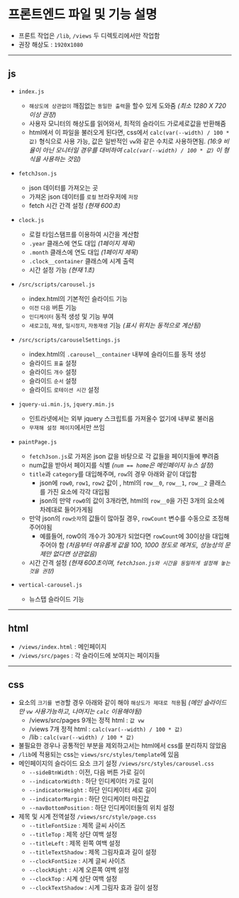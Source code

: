 # 프론트엔드 파일 및 기능 설명

- 프론트 작업은 `/lib`, `/views` 두 디렉토리에서만 작업함
- 권장 해상도 : `1920`x`1080`

---

## js

- `index.js`
    - `해상도에 상관없이` 깨짐없는 `동일한 출력`을 할수 있게 도와줌 _(최소 1280 X 720 이상 권장)_
    - 사용자 모니터의 해상도를 읽어와서, 최적의 슬라이드 가로세로값을 반환해줌
    - html에서 이 파일을 불러오게 된다면, css에서 `calc(var(--width) / 100 * 값)` 형식으로 사용 가능, 값은 일반적인 `vw`와 같은 수치로 사용하면됨. *(16:9 비율이 아닌 모니터일 경우를 대비하여 `calc(var(--width) / 100 * 값)` 이 형식을 사용하는 것임)*

- `fetchJson.js`
    - json 데이터를 가져오는 곳
    - 가져온 json 데이터를 `로컬` 브라우저에 `저장`
    - fetch 시간 간격 설정 *(현재 600초)*

- `clock.js`
    - 로컬 타임스탬프를 이용하여 시간을 계산함
    - `.year` 클래스에 연도 대입 *(1페이지 제목)*
    - `.month` 클래스에 연도 대입 *(1페이지 제목)*
    - `.clock__container` 클래스에 시계 출력
    - 시간 설정 가능 *(현재 1초)*

- `/src/scripts/carousel.js`
    - index.html의 기본적인 슬라이드 기능
    - `이전` `다음` 버튼 기능
    - `인디케이터` 동적 생성 및 기능 부여
    - `새로고침`, `재생`, `일시정지`, `자동재생` 기능 *(표시 위치는 동적으로 계산됨)*

- `/src/scripts/carouselSettings.js`
    - index.html의 `.carousel__container` 내부에 슬라이드를 동적 생성
    - 슬라이드 `표출` 설정
    - 슬라이드 `개수` 설정
    - 슬라이드 `순서` 설정
    - 슬라이드 `로테이션 시간` 설정

- `jquery-ui.min.js`, `jquery.min.js`
    - 인트라넷에서는 외부 jquery 스크립트를 가져올수 없기에 내부로 불러옴
    - `무재해 설정 페이지`에서만 쓰임

- `paintPage.js`
    - `fetchJson.js`로 가져온 json 값을 바탕으로 각 값들을 페이지들에 뿌려줌
    - num값을 받아서 페이지를 식별 *(`num == home`은 메인페이지 뉴스 설정)*
    - `title`과 `category`를 대입해주며, `row`의 경우 아래와 같이 대입함
        - json에 `row0`, `row1`, `row2` 값이 , html의 `row__0`, `row__1`, `row__2` 클래스를 가진 요소에 각각 대입됨
        - json의 만약 `row0`의 값이 3개라면, html의 `row__0`을 가진 3개의 요소에 차례대로 들어가게됨
    - 만약 json의 `row숫자`의 값들이 많아질 경우, `rowCount` 변수를 수동으로 조정해주어야됨
        - 예를들어, row0의 개수가 30개가 되었다면 `rowCount`에 30이상을 대입해주어야 함 *(처음부터 여유롭게 값을 100, 1000 정도로 메겨도, 성능상의 문제만 없다면 상관없음)*
    - 시간 간격 설정 *(현재 600초이며, `fetchJson.js와 시간을 동일하게 설정해 놓는것을 권장`)*

- `vertical-carousel.js`
    - 뉴스탭 슬라이드 기능

---

## html

- `/views/index.html` : 메인페이지
- `/views/src/pages` : 각 슬라이드에 보여지는 페이지들

---

## css

- 요소의 `크기를 변경`할 경우 아래와 같이 해야 `해상도가 제대로 적용`됨 *(메인 슬라이드만 `vw` 사용가능하고, 나머지는 `calc` 이용해야됨)*
    - /views/src/pages 9개는 정적 html : `값 vw`
    - /views 7개 정적 html : `calc(var(--width) / 100 * 값)`
    - /lib : `calc(var(--width) / 100 * 값)`
- 불필요한 경우나 공통적인 부분을 제외하고서는 html에서 css를 분리하지 않았음
- `/lib`에 적용되는 css는 `views/src/styles/template`에 있음
- 메인페이지의 슬라이드 요소 크기 설정 `/views/src/styles/carousel.css`
    - `--sideBtnWidth` : 이전, 다음 버튼 가로 길이
    - `--indicatorWidth` : 하단 인디케이터 가로 길이
    - `--indicatorHeight` : 하단 인디케이터 세로 길이
    - `--indicatorMargin` : 하단 인디케이터 마진값
    - `--navBottomPosition` : 하단 인디케이터들의 위치 설정
- 제목 및 시계 전역설정 `/views/src/style/page.css`
    - `--titleFontSize` : 제목 글씨 사이즈
    - `--titleTop` : 제목 상단 여백 설정
    - `--titleLeft` : 제목 왼쪽 여백 설정
    - `--titleTextShadow` : 제목 그림자효과 길이 설정
    - `--clockFontSize` : 시계 글씨 사이즈
    - `--clockRight` : 시계 오른쪽 여백 설정
    - `--clockTop` : 시계 상단 여백 설정
    - `--clockTextShadow` : 시계 그림자 효과 길이 설정